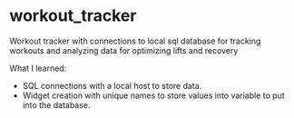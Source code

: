 # workout_tracker
Workout tracker with connections to local sql database for tracking workouts and analyzing data for optimizing lifts and recovery


What I learned: 
  * SQL connections with a local host to store data.
  * Widget creation with unique names to store values into variable to put into the database.
    
